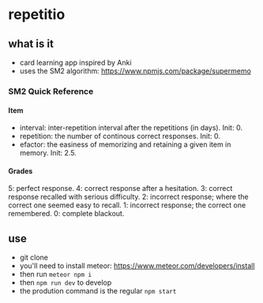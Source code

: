 # repetitio

## what is it

-   card learning app inspired by Anki
-   uses the SM2 algorithm: https://www.npmjs.com/package/supermemo

### SM2 Quick Reference

#### Item

-   interval: inter-repetition interval after the repetitions (in days). Init: 0.
-   repetition: the number of continous correct responses. Init: 0.
-   efactor: the easiness of memorizing and retaining a given item in memory. Init: 2.5.

#### Grades

5: perfect response.
4: correct response after a hesitation.
3: correct response recalled with serious difficulty.
2: incorrect response; where the correct one seemed easy to recall.
1: incorrect response; the correct one remembered.
0: complete blackout.

## use

-   git clone <this repo>
-   you'll need to install meteor: https://www.meteor.com/developers/install
-   then run `meteor npm i`
-   then `npm run dev` to develop
-   the prodution command is the regular `npm start`
